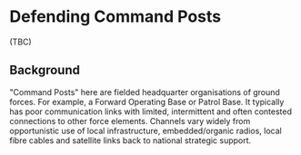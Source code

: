 # Defending Command Posts
(TBC)

## Background

"Command Posts" here are fielded headquarter organisations of ground forces. For example, a Forward Operating Base or Patrol Base. 
It typically has poor communication links with limited, intermittent and often contested connections to other force elements. 
Channels vary widely from opportunistic use of local infrastructure, embedded/organic radios, local fibre cables and satellite links back to national strategic support.

